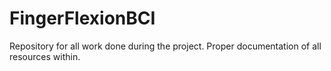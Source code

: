 # FingerFlexionBCI

Repository for all work done during the project. Proper documentation of all resources within.

